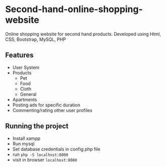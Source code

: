 # Second-hand-online-shopping-website

Online shopping website for second hand products.
Developed using  Html, CSS, Bootstrap, MySQL, PHP

## Features
- User System
- Products
  - Pet
  - Food
  - Cloth
  - General
- Apartments
- Posting ads for specific duration
- Commenting/rating other user profiles

## Running the project
- Install xampp
- Run mysql
- Set database credentials in config.php file
- run ` php -S localhost:8000 `
- visit in browser ` localhost:8000 `

